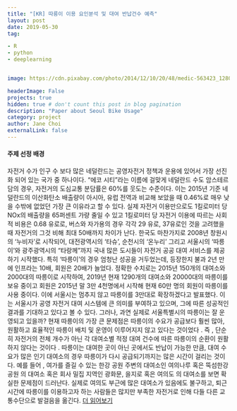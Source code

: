 ```yaml
---
title: "[KR] 따릉이 이용 요인분석 및 대여 반납건수 예측"
layout: post
date: 2019-05-30 
tag: 

- R 
- python
- deeplearning


image: https://cdn.pixabay.com/photo/2014/12/10/20/48/medic-563423_1280.jpg

headerImage: False 
projects: true
hidden: true # don't count this post in blog pagination
description: "Paper about Seoul Bike Usage" 
category: project
author: Jane Choi 
externalLink: false  
---
```


#### 주제 선정 배경 

자전거 수가 인구 수 보다 많은 네덜란드는 공영자전거 정책과 운용에 있어서 가장 선진화 되어 있는 국가 중 하나이다. 
“에코 시티”라는 이름에 걸맞게 네덜란드 수도 암스테르담의 경우, 자전거의 도심교통 분담률은 60%를 웃도는 수준이다. 
이는 2015년 기준 네덜란드의 이산화탄소 배출량이 아시아, 유럽 전역과 비교해 보았을 때 0.46%로 매우 낮을 수밖에 없었던 가장 큰 이유라고 할 수 있다. 
실제 자전거 이용만으로도 1킬로미터 당 NOx의 배출량을 65퍼센트 가량 줄일 수 있고 1킬로미터 당 자전거 이용에 따르는 사회적 비용은 0.68 유로로, 버스와 자가용의 경우 각각 29 유로, 37유로인 것을 고려했을 때 자전거의 그것 비해 최대 50배까지 차이가 난다. 
한국도 마찬가지로 2008년 창원시의 ‘누비자’로 시작되어, 대전광역시의 ‘타슈’, 순천시의 ‘온누리’ 그리고 서울시의 ‘따릉이’와 광주광역시의 “타랑께”까지 국내 많은 도시들이 자전거 공공 대여 서비스를 제공하기 시작했다. 
특히 ‘따릉이’의 경우 엄청난 성공을 거두었는데, 등장한지 불과 2년 만에 인프라는 10배, 회원은 20배가 늘었다. 
정확한 수치로는 2015년 150개의 대여소와 2000대의 따릉이로 시작하여, 2019년 현재 1290개의 대여소와 20000대의 따릉이를 보유 중이고 회원은 2015년 말 3만 4천명에서 시작해 현재 60만 명의 회원이 따릉이를 사용 중이다. 
이에 서울시는 멈추지 않고 따릉이를 3만대로 확장하겠다고 발표했다. 이는 서울시가 공영 자전거 대여 시스템에 큰 의미를 부여하고 있으며, 그에 따른 성공적인 결과를 기대하고 있다고 볼 수 있다.
그러나, 과연 실제로 서울특별시의 따릉이는 잘 운영되고 있을까?
현재 따릉이의 가장 큰 문제점은 따릉이의 수요가 공급보다 훨씬 많아, 원활하고 효율적인 따릉이 배치 및 운영이 이루어지지 않고 있다는 것이었다 . 
즉 , 단순히 자전거의 전체 개수가 아닌 각 대여소별 적정 대여 건수에 따른 따릉이의 순환이 원활하지 않다는 것이다 . 
따릉이는 대여한 곳이 아닌 곳에서도 반납이 가능한 만큼, 대여 수요가 많은 인기 대여소의 경우 따릉이가 다시 공급되기까지는 많은 시간이 걸리는 것이다.
예를 들어 , 여가를 즐길 수 있는 한강 공원 주변의 대여소인 여의나루 혹은 뚝섬한강공원 의 대여소 혹은 회사 밀집 지역인 광화문, 을지로  혹은 여의도 의 대여소를 보면 확실한 문제점이 드러난다. 
실제로 여의도 부근에 많은 대여소가 있음에도 불구하고, 퇴근시간에 따릉이를 이용하고자 하는 사람들은 많지만 부족한 자전거로 인해 다들 다른 교통수단으로 발걸음을 옮긴다. [더 읽어보기](https://github.com/jaeyoung-jane-choi/papers/blob/main/2019-psat-analysis-bike-usage.pdf)
